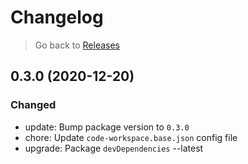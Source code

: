 # Changelog

> Go back to [Releases](../index.md#030-2021-01-01)

## 0.3.0 (2020-12-20)

### Changed

- update: Bump package version to `0.3.0`
- chore: Update `code-workspace.base.json` config file
- upgrade: Package `devDependencies` --latest

